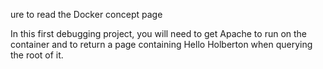 ure to read the Docker concept page

In this first debugging project, you will need to get Apache to run on the container and to return a page containing Hello Holberton when querying the root of it.
